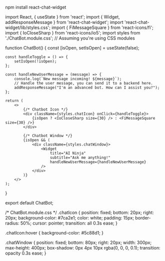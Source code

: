 npm install react-chat-widget

import React, { useState } from 'react';
import { Widget, addResponseMessage } from 'react-chat-widget';
import 'react-chat-widget/lib/styles.css';
import { FiMessageSquare } from 'react-icons/fi';
import { IoCloseSharp } from 'react-icons/io5';
import styles from './ChatBot.module.css'; // Assuming you're using CSS modules

function ChatBot() {
    const [isOpen, setIsOpen] = useState(false);

    const handleToggle = () => {
        setIsOpen(!isOpen);
    };

    const handleNewUserMessage = (message) => {
        console.log(`New message incoming! ${message}`);
        // Handle the user message, you can send it to a backend here.
        addResponseMessage("I'm an advanced bot. How can I assist you?");
    };

    return (
        <>
            {/* Chatbot Icon */}
            <div className={styles.chatIcon} onClick={handleToggle}>
                {isOpen ? <IoCloseSharp size={30} /> : <FiMessageSquare size={30} />}
            </div>

            {/* Chatbot Window */}
            {isOpen && (
                <div className={styles.chatWindow}>
                    <Widget
                        title="AI Ninja"
                        subtitle="Ask me anything!"
                        handleNewUserMessage={handleNewUserMessage}
                    />
                </div>
            )}
        </>
    );
}

export default ChatBot;


/* ChatBot.module.css */
.chatIcon {
    position: fixed;
    bottom: 20px;
    right: 20px;
    background-color: #7ca2e1;
    color: white;
    padding: 15px;
    border-radius: 50%;
    cursor: pointer;
    transition: all 0.3s ease;
}

.chatIcon:hover {
    background-color: #5c88d1;
}

.chatWindow {
    position: fixed;
    bottom: 80px;
    right: 20px;
    width: 300px;
    max-height: 400px;
    box-shadow: 0px 4px 10px rgba(0, 0, 0, 0.1);
    transition: opacity 0.3s ease;
}
